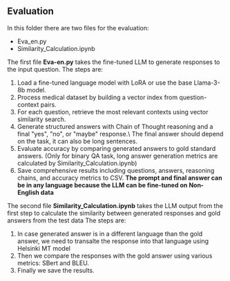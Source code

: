 ## Evaluation 
In this folder there are two files for the evaluation:
- Eva_en.py 
- Similarity_Calculation.ipynb 

The first file **Eva-en.py** takes the fine-tuned LLM to generate responses to the input question.
The steps are:
1. Load a fine-tuned language model with LoRA or use the base Llama-3-8b model.
2. Process medical dataset by building a vector index from question-context pairs.
3. For each question, retrieve the most relevant contexts using vector similarity search.
4. Generate structured answers with Chain of Thought reasoning and a final "yes", "no", or "maybe" response.\\
The final answer should depend on the task, it can also be long sentences.
5. Evaluate accuracy by comparing generated answers to gold standard answers. (Only for binary QA task, long answer generation metrics are calculated by Similarity_Calculation.ipynb)
6. Save comprehensive results including questions, answers, reasoning chains, and accuracy metrics to CSV.
**The prompt and final answer can be in any language because the LLM can be fine-tuned on Non-English data**

The second file **Similarity_Calculation.ipynb** takes the LLM output from the first step to calculate the similarity between generated responses and gold answers from the test data 
The steps are: 
1. In case generated answer is in a different language than the gold answer, we need to transalte the response into that language using Helsinki MT model 
2. Then we compare the responses with the gold answer using various metrics: SBert and BLEU.
3. Finally we save the results. 




